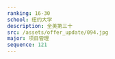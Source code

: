 ```yaml
---
ranking: 16-30
school: 纽约大学
description: 全美第三十
src: /assets/offer_update/094.jpg
major: 项目管理
sequence: 121
---
```

